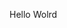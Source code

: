 Hello Wolrd






































































































































































































































































































































































































































































































































































































































































































































































































































































































































































































































































































































































































































































































































































































































































































































































































































































































































































































































































































































































































































































































































































































































































































































































































































































































































































































































































































































































































































































































































































































































































































































































































































































































































































































































































































































































































































































































































































































































































































































































































































































































































































































































































































































































































































































































































































































































































































































































































































































































































































































































































































































































































































